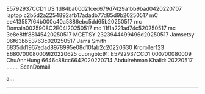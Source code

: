 E5792937CCD1
US 1d84ba00d21cec679d7429a1bb9bad0420220707
laptop c2b5d2a2254892afb17adadb77d85d9b20250517
mC ee413557f64b000c40a5886ebc5dd65b20250517
mc Domain0025908C2E04I20250517
mc 11f1a221ad74c520250517
mc 3e8e8fff88145420250517
MCETSY 2323944499496d20250517
Jamsetsy 06f63bb53763c020250517
Jams Smith 6835dd1967edad8978995e08d10fab2c20220630
Kroroller123 E680700080009I20220625
cuongbtc91: E5792937CCD1 000700080009
ChuAnhHung 6646c88cc6642020220714
Abdulrehman Khalid: 20220517
........
ScanDomail

a...

-----------------------------------------
